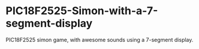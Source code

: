 # PIC18F2525-Simon-with-a-7-segment-display
PIC18F2525 simon game, with awesome sounds using a 7-segment display.
